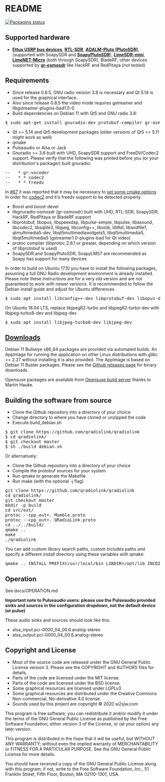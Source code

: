 README
==========

[![Packaging status](https://repology.org/badge/vertical-allrepos/qradiolink.svg)](https://repology.org/project/qradiolink/versions)

Supported hardware
---

-  [**Ettus USRP bus devices**](https://ettus.com), [**RTL-SDR**](https://osmocom.org/projects/sdr/wiki/rtl-sdr), [**ADALM-Pluto (PlutoSDR)**](https://www.analog.com/en/design-center/evaluation-hardware-and-software/evaluation-boards-kits/adalm-pluto.html), (supported with SoapySDR and [**SoapyPlutoSDR**](https://github.com/pothosware/SoapyPlutoSDR)), [**LimeSDR-mini**](https://www.crowdsupply.com/lime-micro/limesdr-mini), [**LimeNET-Micro**](https://wiki.myriadrf.org/LimeNET_Micro) (both through SoapySDR), BladeRF, other devices supported by [**gr-osmosdr**](https://osmocom.org/projects/sdr/wiki/GrOsmoSDR) like HackRF and RedPitaya (not tested)
 

Requirements
----

- Since release 0.8.5, GNU radio version 3.8 is necessary and Qt 5.14 is used for the graphical interface.
- Also since release 0.8.5 the video mode requires gstreamer and libgstreamer-plugins-bad1.0-0
- Build dependencies on Debian 11 with Qt5 and GNU radio 3.8: 

<pre>
$ sudo apt-get install gnuradio-dev protobuf-compiler gr-osmosdr gnuradio libvolk2-dev libvolk2-bin libprotobuf23 libprotobuf-dev libopus0 libopus-dev libspeexdsp1 libspeexdsp-dev libpulse0 libpulse-dev liblog4cpp5v5 libcodec2-0.9 libcodec2-dev libasound2 libasound2-dev libjpeg62-turbo libjpeg62-turbo-dev libconfig++9v5 libconfig++-dev qt5-qmake qtbase5-dev libqt5core5a libqt5gui5 libqt5network5 libqt5sql5 qtmultimedia5-dev libqt5multimediawidgets5 libqt5multimedia5-plugins libqt5multimedia5 libftdi-dev libftdi1 libsndfile1-dev libsndfile1 qtgstreamer-plugins-qt5 libgstreamer-plugins-bad1.0-0
</pre>

- Qt >= 5.14 and Qt5 development packages (older versions of Qt5 >= 5.11 might work as well)
- qmake
- Pulseaudio or Alsa or Jack
- Gnuradio >= 3.8 built with UHD, SoapySDR support and FreeDV/Codec2 support. Please verify that the following was printed before you (or your distribution's packager) built gnuradio:
<pre>
--   * gr-vocoder
--   * * codec2
--   * * freedv
</pre>

In [#67](https://github.com/qradiolink/qradiolink/issues/67) it was reported that it may be necessary to [set some cmake options](https://github.com/qradiolink/qradiolink/issues/67#issuecomment-706307297) In order for [codec2](https://github.com/drowe67/codec2) and it's freedv support to be detected properly.
- Boost and boost-devel
- libgnuradio-osmosdr (gr-osmosdr) built with UHD, RTL-SDR, SoapySDR, HackRF, RedPitaya or BladeRF support
- libprotobuf, libopus, libspeexdsp, libpulse-simple, libpulse, libasound, libcodec2, libsqlite3, libjpeg, libconfig++, libvolk, libftdi, libsndfile1, qtmultimedia5-dev, libqt5multimediawidgets5, libqt5multimedia5, libqt5multimedia5 (gstreamer1.0-plugins-bad for Qt video)
- protoc compiler (libprotoc 2.6.1 or greater, depending on which version of libprotobuf is used)
- SoapySDR and SoapyPlutoSDR, SoapyLMS7 are recommended as Soapy has support for many devices

In order to build on Ubuntu 17.10 you have to install the following packages, assuming a full GNU Radio development environment is already installed. Please note these instructions are for a very old version and are not guaranteed to work with newer versions. It is recommended to follow the Debian install guide and adjust for Ubuntu differences.

<pre>
$ sudo apt install libconfig++-dev libprotobuf-dev libopus-dev libpulse-dev libasound2-dev libcodec2-dev libsqlite3-dev libjpeg-dev libprotoc-dev libsndfile1 libftdi protobuf-compiler
</pre>

On Ubuntu 18.04 LTS, replace libjpeg62-turbo and libjpeg62-turbo-dev with libjpeg-turbo8-dev and libjpeg-dev
<pre>
$ sudo apt install libjpeg-turbo8-dev libjpeg-dev
</pre>

[Downloads](https://github.com/qradiolink/qradiolink/releases "Downloads")
----

Debian 11 Bullseye x86_64 packages are provided via automated builds. An AppImage for running the application on other Linux distributions with glibc >= 2.27 without installing it is also provided. The AppImage is based on Debian 11 Buster packages.
Please see the [Github releases page](https://github.com/qradiolink/qradiolink/releases) for binary downloads.

Opensuse packages are available from [Opensuse build server](https://build.opensuse.org/package/show/hardware:sdr/qradiolink)
thanks to Martin Hauke.

Building the software from source
-----

- Clone the Github repository into a directory of your choice
- Change directory to where you have cloned or unzipped the code
- Execute build_debian.sh

<pre>
$ git clone https://github.com/qradiolink/qradiolink
$ cd qradiolink/
$ git checkout master
$ sh ./build_debian.sh
</pre>

Or alternatively:

- Clone the Github repository into a directory of your choice
- Compile the protobuf sources for your system
- Run qmake to generate the Makefile
- Run make (with the optional -j flag)

<pre>
git clone https://github.com/qradiolink/qradiolink
cd qradiolink/
git checkout master
mkdir -p build
cd src/ext/
protoc --cpp_out=. Mumble.proto
protoc --cpp_out=. QRadioLink.proto
cd ../../build/
qmake ..
make
./qradiolink
</pre>

You can add custom library search paths, custom includes paths and specify a different install directory using these variables with qmake:
<pre>
qmake .. INSTALL_PREFIX=/usr/local/bin LIBDIR=/opt/lib INCDIR=/opt/include
</pre>



Operation
----

See docs/OPERATION.md

**Important note to Pulseaudio users: please use the Pulseaudio provided sinks and sources in the configuration dropdown, not the default device (or pulse)**

These audio sinks and sources should look like this:
- alsa_input.pci-0000_04_00.6.analog-stereo
- alsa_output.pci-0000_04_00.6.analog-stereo


Copyright and License
-------------------
- Most of the source code are released under the GNU General Public License version 3. Please see the COPYRIGHT and AUTHORS files for details.
- Parts of the code are licensed under the MIT license.
- Parts of the code are licensed under the BSD license.
- Some graphical resources are licensed under LGPLv3
- Some graphical resources are distributed under the Creative Commons Non-commercial, No-derivative 4.0 license.
- Sounds used by this project are copyright © 2020 w2sjw.com

This program is free software; you can redistribute it and/or
modify it under the terms of the GNU General Public License as
published by the Free Software Foundation; either version 3 of the
License, or (at your option) any later version.

This program is distributed in the hope that it will be useful, but
WITHOUT ANY WARRANTY; without even the implied warranty of
MERCHANTABILITY or FITNESS FOR A PARTICULAR PURPOSE.  See the GNU
General Public License for more details.

You should have received a copy of the GNU General Public License
along with this program; if not, write to the Free Software
Foundation, Inc., 51 Franklin Street, Fifth Floor, Boston, MA  02110-1301, USA.



